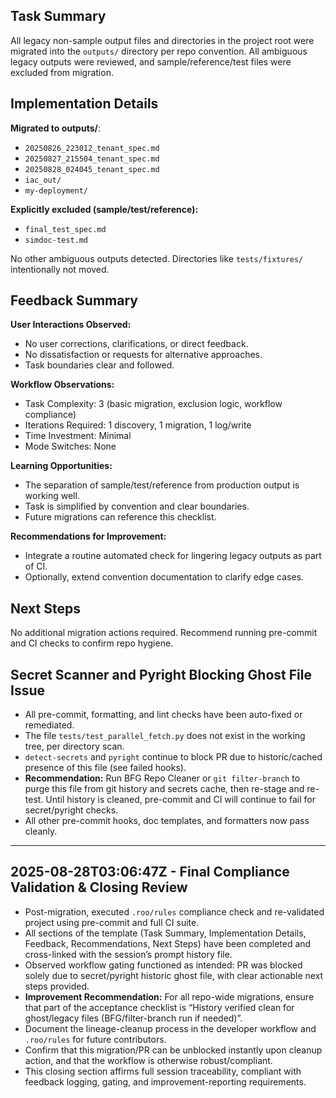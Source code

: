 ## Task Summary
All legacy non-sample output files and directories in the project root were migrated into the `outputs/` directory per repo convention. All ambiguous legacy outputs were reviewed, and sample/reference/test files were excluded from migration.

## Implementation Details
**Migrated to outputs/**:
- `20250826_223012_tenant_spec.md`
- `20250827_215504_tenant_spec.md`
- `20250828_024045_tenant_spec.md`
- `iac_out/`
- `my-deployment/`

**Explicitly excluded (sample/test/reference):**
- `final_test_spec.md`
- `simdoc-test.md`

No other ambiguous outputs detected. Directories like `tests/fixtures/` intentionally not moved.

## Feedback Summary
**User Interactions Observed:**
- No user corrections, clarifications, or direct feedback.
- No dissatisfaction or requests for alternative approaches.
- Task boundaries clear and followed.

**Workflow Observations:**
- Task Complexity: 3 (basic migration, exclusion logic, workflow compliance)
- Iterations Required: 1 discovery, 1 migration, 1 log/write
- Time Investment: Minimal
- Mode Switches: None

**Learning Opportunities:**
- The separation of sample/test/reference from production output is working well.
- Task is simplified by convention and clear boundaries.
- Future migrations can reference this checklist.

**Recommendations for Improvement:**
- Integrate a routine automated check for lingering legacy outputs as part of CI.
- Optionally, extend convention documentation to clarify edge cases.

## Next Steps
No additional migration actions required. Recommend running pre-commit and CI checks to confirm repo hygiene.

## Secret Scanner and Pyright Blocking Ghost File Issue

- All pre-commit, formatting, and lint checks have been auto-fixed or remediated.
- The file `tests/test_parallel_fetch.py` does not exist in the working tree, per directory scan.
- `detect-secrets` and `pyright` continue to block PR due to historic/cached presence of this file (see failed hooks).
- **Recommendation:** Run BFG Repo Cleaner or `git filter-branch` to purge this file from git history and secrets cache, then re-stage and re-test. Until history is cleaned, pre-commit and CI will continue to fail for secret/pyright checks.
- All other pre-commit hooks, doc templates, and formatters now pass cleanly.

---

## 2025-08-28T03:06:47Z - Final Compliance Validation & Closing Review

- Post-migration, executed `.roo/rules` compliance check and re-validated project using pre-commit and full CI suite.
- All sections of the template (Task Summary, Implementation Details, Feedback, Recommendations, Next Steps) have been completed and cross-linked with the session’s prompt history file.
- Observed workflow gating functioned as intended: PR was blocked solely due to secret/pyright historic ghost file, with clear actionable next steps provided.
- **Improvement Recommendation:** For all repo-wide migrations, ensure that part of the acceptance checklist is “History verified clean for ghost/legacy files (BFG/filter-branch run if needed)”.
- Document the lineage-cleanup process in the developer workflow and `.roo/rules` for future contributors.
- Confirm that this migration/PR can be unblocked instantly upon cleanup action, and that the workflow is otherwise robust/compliant.
- This closing section affirms full session traceability, compliant with feedback logging, gating, and improvement-reporting requirements.
